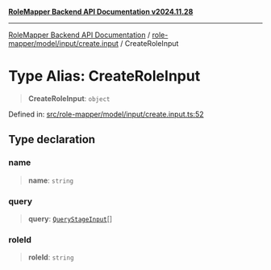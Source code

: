 [**RoleMapper Backend API Documentation v2024.11.28**](../../../../../README.md)

***

[RoleMapper Backend API Documentation](../../../../../modules.md) / [role-mapper/model/input/create.input](../README.md) / CreateRoleInput

# Type Alias: CreateRoleInput

> **CreateRoleInput**: `object`

Defined in: [src/role-mapper/model/input/create.input.ts:52](https://github.com/FlowCraft-AG/RoleMapper/blob/2b9cb86a69a058eebb4388dc6380ab3f35004bd1/backend/src/role-mapper/model/input/create.input.ts#L52)

## Type declaration

### name

> **name**: `string`

### query

> **query**: [`QueryStageInput`](../../query-stage.input/type-aliases/QueryStageInput.md)[]

### roleId

> **roleId**: `string`
